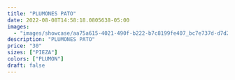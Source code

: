 ```yaml
---
title: "PLUMONES PATO"
date: 2022-08-08T14:58:18.0805638-05:00
images:
  - "images/showcase/aa75a615-4021-490f-b222-b7c8199fe407_bc7e737d-d7d2-400a-919c-56b5356af83e.webp"
description: "PLUMONES PATO"
price: "30"
sizes: ["PIEZA"]
colors: ["PLUMON"]
draft: false
---
```

